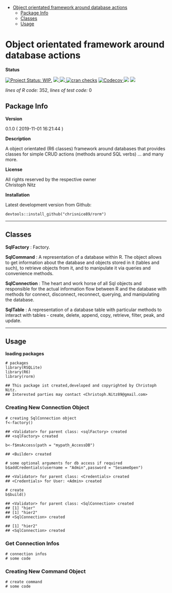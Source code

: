 -   [Object orientated framework around database
    actions](#object-orientated-framework-around-database-actions)
    -   [Package Info](#package-info)
    -   [Classes](#classes)
    -   [Usage](#usage)

<!-- README.md is generated from README.Rmd. Please edit that file -->
Object orientated framework around database actions
===================================================

**Status**

[![Project Status:
WIP.](https://www.repostatus.org/badges/latest/wip.svg)](http://www.repostatus.org/#wip)
<a href="https://travis-ci.org/chrisnice89/rorm">
<img src="https://api.travis-ci.org/chrisnice89/rorm.svg?branch=master">
<a/> <a href="https://cran.r-project.org/package=rorm">
<img src="http://www.r-pkg.org/badges/version/rorm"> </a> [![cran
checks](https://cranchecks.info/badges/summary/reshape)](https://cran.r-project.org/web/checks/check_results_reshape.html)
<a href="https://codecov.io/gh/chrisnice89/rorm">
<img src="https://codecov.io/gh/chrisnice89/rorm/branch/master/graph/badge.svg" alt="Codecov" />
</a> <img src="http://cranlogs.r-pkg.org/badges/grand-total/rorm">
<img src="http://cranlogs.r-pkg.org/badges/rorm">

*lines of R code:* 352, *lines of test code:* 0

Package Info
------------

**Version**

0.1.0 ( 2019-11-01 16:21:44 )

**Description**

A object orientated (R6 classes) framework around databases that
provides classes for simple CRUD actions (methods around SQL verbs) …
and many more.

**License**

All rights reserved by the respective owner <br>Christoph Nitz

**Installation**

Latest development version from Github:

    devtools::install_github("chrisnice89/rorm")

------------------------------------------------------------------------

Classes
-------

**SqlFactory** : Factory.

**SqlCommand** : A representation of a database within R. The object
allows to get information about the database and objects stored in it
(tables and such), to retrieve objects from it, and to manipulate it via
queries and convenience methods.

**SqlConnection** : The heart and work horse of all Sql objects and
responsible for the actual information flow between R and the database
with methods for connect, disconnect, reconnect, querying, and
manipulating the database.

**SqlTable** : A representation of a database table with particular
methods to interact with tables - create, delete, append, copy,
retrieve, filter, peak, and update.

------------------------------------------------------------------------

Usage
-----

**loading packages**

    # packages
    library(RSQLite)
    library(R6)
    library(rorm)

    ## This package ist created,developed and copyrighted by Christoph Nitz.
    ## Interested parties may contact <Christoph.Nitz89@gmail.com>

### Creating New Connection Object

    # creating SqlConnection object
    f<-factory()

    ## <Validator> for parent class: <sqlFactory> created
    ## <sqlFactory> created

    b<-f$msAccess(path = "mypath_AccessDB")

    ## <Builder> created

    # some optional arguments for db access if required
    b$addCredentials(username = "Admin",password = "SesameOpen")

    ## <Validator> for parent class: <Credentials> created
    ## <Credentials> for User: <Admin> created

    # create
    b$build()

    ## <Validator> for parent class: <SqlConnection> created
    ## [1] "hier"
    ## [1] "hier2"
    ## <SqlConnection> created

    ## [1] "hier2"
    ## <SqlConnection> created

### Get Connection Infos

    # connection infos
    # some code

### Creating New Command Object

    # create command
    # some code
